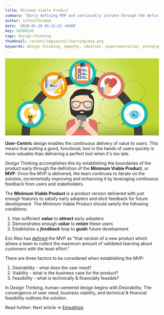 ```yaml
---
title: Minimum Viable Product
summary: "Early defining MVP and continually iterate through the definition"
author: 1nf1n173n16m4
date: '2020-01-20 05:15:23 +0100'
key: 20200120
tags: design-thinking
thumbnail: /assets/img/posts/learning/mvp.png
keywords: design thinking, empathy, ideation, experimentation, prototype, test, define, MVP
---
```


![MVP](/assets/img/posts/learning/mvp.png)

**User-Centric** design enables the continuous delivery of value to users. This means that putting a good, functional, tool in the hands of users quickly is more valuable than delivering a perfect tool when it's too late.
<!--more-->
Design Thinking accomplishes this by establishing the boundaries of the product early through the definition of the **Minimum Viable Product**, or **MVP**. Once the MVP is delivered, the team continues to iterate on the solution, incrementally improving and enhancing it by leveraging continuous feedback from users and stakeholders.

The **Minimum Viable Product** is a product version delivered with just enough features to satisfy early adopters and elicit feedback for future development.  The Minimum Viable Product should satisfy the following conditions:
1. Has sufficient **_value_** to **_attract_** early adopters
2. Demonstrates enough **_value_** to **_retain_** these users
3. Establishes a **_feedback_** loop to **_guide_** future development

Eric Ries has [defined](https://www.agilealliance.org/glossary/mvp) the MVP as "that version of a new product which allows a team to collect the maximum amount of validated learning about customers with the least effort."

There are three factors to be considered when establishing the MVP:
1. Desirability - what does the user need?
2. Viability - what is the business case for the product?
3. Feasibility - what is technically & financially feasible?

In Design Thinking, human-centered design begins with Desirability.  The convergence of user need,  business viability, and technical & financial feasibility outlines the solution.

Read further:
Next article => [Empathize](../empathy/)

